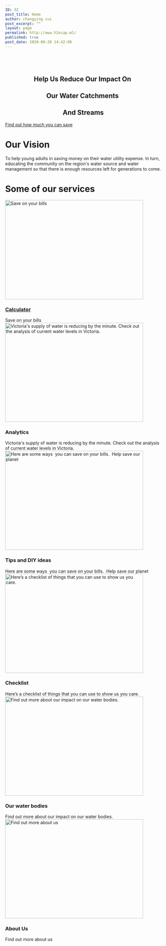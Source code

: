 ```yaml
---
ID: 32
post_title: Home
author: changying cui
post_excerpt: ""
layout: page
permalink: http://www.h2ocap.ml/
published: true
post_date: 2020-08-26 14:42:08
---
```

<!-- wp:paragraph -->
<p></p>
<!-- /wp:paragraph -->

<p><!--themify_builder_static--></p>
<h2 style="text-align: center;">&nbsp;</h2>
<h2 style="text-align: center;"><strong>Help Us Reduce&nbsp;</strong><strong>Our Impact On&nbsp;</strong></h2>
<h2 style="text-align: center;"><strong>Our Water Catchments&nbsp;</strong></h2>
<h2 style="text-align: center;"><strong>And Streams</strong></h2>
<p><a href="http://h2ocap.ml/calculator/"> Find out how much you can save </a></p>
<h1>Our Vision<br></h1>
<p>To help young adults in saving money on their water utility expense. In turn, educating the community on the region's water source and water management so that there is enough resources left for generations to come.</p>
<h1>Some of our services<br></h1>
<p><a href="http://h2ocap.ml/calculator"> <img loading="lazy" src="http://www.h2ocap.ml/wp-content/uploads/2020/08/3133-1024x1024-445x320.jpg" width="445" height="320" title="Calculator" alt="Save on your bills"> </a> </p>
<h3> <a href="http://h2ocap.ml/calculator"> Calculator </a> </h3>
<p> Save on your bills<br>
<img loading="lazy" src="http://www.h2ocap.ml/wp-content/uploads/2020/08/chart-2785962_1920-1024x678-445x320.jpg" width="445" height="320" title="Analytics" alt="Victoria's supply of water is reducing by the minute. Check out the analysis of current water levels in Victoria."> </p>
<h3> Analytics </h3>
<p> Victoria's supply of water is reducing by the minute. Check out the analysis of current water levels in Victoria.<br>
<img loading="lazy" src="http://www.h2ocap.ml/wp-content/uploads/2020/08/4245984-1024x683-445x320.jpg" width="445" height="320" title="Tips and DIY ideas" alt="Here are some ways&nbsp; you can save on your bills.&nbsp; Help save our planet"> </p>
<h3> Tips and DIY ideas </h3>
<p> Here are some ways&nbsp; you can save on your bills.&nbsp; Help save our planet<br>
<img loading="lazy" src="http://www.h2ocap.ml/wp-content/uploads/2020/08/316915-P8VD0O-226-1024x683-445x320.jpg" width="445" height="320" title="Checklist" alt="Here’s a checklist of things that you can use to show us you care."> </p>
<h3> Checklist </h3>
<p> Here’s a checklist of things that you can use to show us you care.<br>
<img loading="lazy" src="http://www.h2ocap.ml/wp-content/uploads/2020/08/9312-1024x819-445x320.jpg" width="445" height="320" title="Our water bodies" alt="Find out more about our impact on our water bodies."> </p>
<h3> Our water bodies </h3>
<p> Find out more about our impact on our water bodies.<br>
<img loading="lazy" src="http://www.h2ocap.ml/wp-content/uploads/2020/08/155638-OUET39-141-1024x684-445x320.jpg" width="445" height="320" title="About Us" alt="Find out more about us"> </p>
<h3> About Us </h3>
<p> Find out more about us<!--/themify_builder_static--></p>